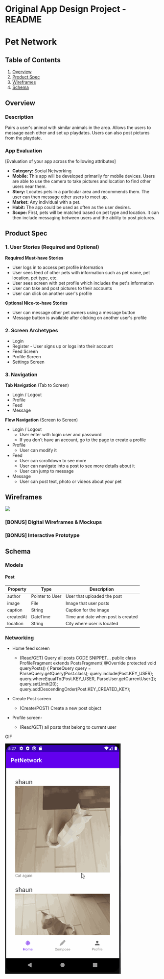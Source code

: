 Original App Design Project - README
===
#     Pet Network

## Table of Contents
1. [Overview](#Overview)
1. [Product Spec](#Product-Spec)
1. [Wireframes](#Wireframes)
2. [Schema](#Schema)

## Overview
### Description
Pairs a user's animal with similar animals in the area. Allows the users to message each other and set up playdates. Users can also post pictures from the playdate.

### App Evaluation
[Evaluation of your app across the following attributes]
- **Category:** Social Networking
- **Mobile:** This app will be developed primarily for mobile devices. Users are able to use the camera to take pictures and location to find other users near them.
- **Story:** Locates pets in a particular area and recommends them. The user can then message other users to meet up.
- **Market:** Any individual with a pet.
- **Habit:** The app could be used as often as the user desires.
- **Scope:** First, pets will be matched based on pet type and location. It can then include messaging between users and the ability to post pictures.

## Product Spec

### 1. User Stories (Required and Optional)

**Required Must-have Stories**

* User logs in to access pet profile information
* User sees feed of other pets with information such as pet name, pet location, pet type, etc.
* User sees screen with pet profile which includes the pet's information
* User can take and post pictures to their accounts
* User can click on another user's profile

**Optional Nice-to-have Stories**

* User can message other pet owners using a message button
* Message button is available after clicking on another user's profile

### 2. Screen Archetypes

* Login 
* Register - User signs up or logs into their account
* Feed Screen
* Profile Screen
* Settings Screen

### 3. Navigation

**Tab Navigation** (Tab to Screen)

* Login / Logout
* Profile
* Feed
* Message

**Flow Navigation** (Screen to Screen)

* Login / Logout
   * User enter with login user and password
   * If you don't have an account, go to the page to create a profile
* Profile
   * User can modify it
* Feed
    * User can scrolldown to see more
    * User can navigate into a post to see more details about it
    * User can jump to message 
* Message
    * User can post text, photo or videos about your pet 

## Wireframes
![](https://i.imgur.com/5bcRTka.jpg)


### [BONUS] Digital Wireframes & Mockups

### [BONUS] Interactive Prototype

## Schema 

### Models

#### Post

   |Property|Type|Description|
   |---|---|---|
   |author|Pointer to User|User that uploaded the post|
   |image|File|Image that user posts|
   |caption|String|Caption for the image|
   |createdAt|DateTime|Time and date when post is created|
   |location|String|City where user is located|
   

### Networking
- Home feed screen 
    - (Read/GET) Query all posts
    CODE SNIPPET...
public class ProfileFragment extends PostsFragment{
    @Override
    protected void queryPosts() {
        ParseQuery<Post> query = ParseQuery.getQuery(Post.class);
        query.include(Post.KEY_USER);
        query.whereEqualTo(Post.KEY_USER, ParseUser.getCurrentUser());
        query.setLimit(20);
        query.addDescendingOrder(Post.KEY_CREATED_KEY);
        
- Create Post screen 
    - (Create/POST) Create a new post object
- Profile screen-
    - (Read/GET) all posts that belong to current user

GIF


<img src='walkthrough.gif' title='Video Walkthrough' width='' alt='Video Walkthrough' />
